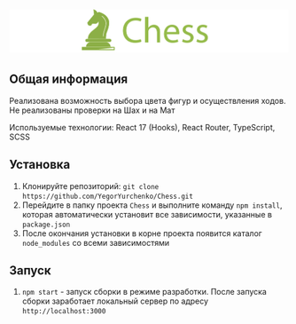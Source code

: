 # ![Chess](project-logo.png)

## Общая информация

Реализована возможность выбора цвета фигур и осуществления ходов. Не реализованы проверки на Шах и на Мат

Используемые технологии: React 17 (Hooks), React Router, TypeScript, SCSS

## Установка

1. Клонируйте репозиторий: `git clone https://github.com/YegorYurchenko/Chess.git`
1. Перейдите в папку проекта `Chess` и выполните команду `npm install`, которая автоматически установит все зависимости, указанные в `package.json`
1. После окончания установки в корне проекта появится каталог `node_modules` со всеми зависимостями

## Запуск

1. `npm start` - запуск сборки в режиме разработки. После запуска сборки заработает локальный сервер по адресу `http://localhost:3000`
